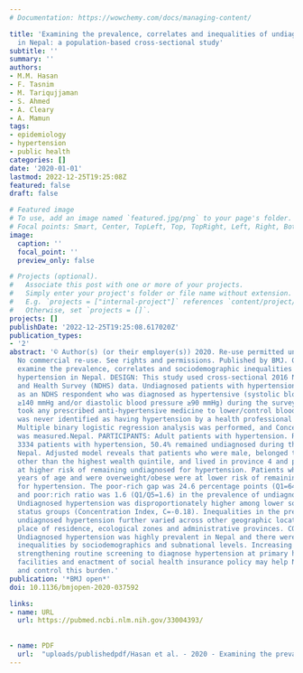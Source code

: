```yaml
---
# Documentation: https://wowchemy.com/docs/managing-content/

title: 'Examining the prevalence, correlates and inequalities of undiagnosed hypertension
  in Nepal: a population-based cross-sectional study'
subtitle: ''
summary: ''
authors:
- M.M. Hasan
- F. Tasnim
- M. Tariqujjaman
- S. Ahmed
- A. Cleary
- A. Mamun
tags:
- epidemiology
- hypertension
- public health
categories: []
date: '2020-01-01'
lastmod: 2022-12-25T19:25:08Z
featured: false
draft: false

# Featured image
# To use, add an image named `featured.jpg/png` to your page's folder.
# Focal points: Smart, Center, TopLeft, Top, TopRight, Left, Right, BottomLeft, Bottom, BottomRight.
image:
  caption: ''
  focal_point: ''
  preview_only: false

# Projects (optional).
#   Associate this post with one or more of your projects.
#   Simply enter your project's folder or file name without extension.
#   E.g. `projects = ["internal-project"]` references `content/project/deep-learning/index.md`.
#   Otherwise, set `projects = []`.
projects: []
publishDate: '2022-12-25T19:25:08.617020Z'
publication_types:
- '2'
abstract: '© Author(s) (or their employer(s)) 2020. Re-use permitted under CC BY-NC.
  No commercial re-use. See rights and permissions. Published by BMJ. OBJECTIVE: To
  examine the prevalence, correlates and sociodemographic inequalities of undiagnosed
  hypertension in Nepal. DESIGN: This study used cross-sectional 2016 Nepal Demographic
  and Health Survey (NDHS) data. Undiagnosed patients with hypertension were defined
  as an NDHS respondent who was diagnosed as hypertensive (systolic blood pressure
  ≥140 mmHg and/or diastolic blood pressure ≥90 mmHg) during the survey, but never
  took any prescribed anti-hypertensive medicine to lower/control blood pressure and
  was never identified as having hypertension by a health professional prior the survey.
  Multiple binary logistic regression analysis was performed, and Concentration Index
  was measured.Nepal. PARTICIPANTS: Adult patients with hypertension. RESULTS: Among
  3334 patients with hypertension, 50.4% remained undiagnosed during the survey in
  Nepal. Adjusted model reveals that patients who were male, belonged to households
  other than the highest wealth quintile, and lived in province 4 and province 5 were
  at higher risk of remaining undiagnosed for hypertension. Patients who were ≥65
  years of age and were overweight/obese were at lower risk of remaining undiagnosed
  for hypertension. The poor-rich gap was 24.6 percentage points (Q1=64.1% vs Q5=39.6%)
  and poor:rich ratio was 1.6 (Q1/Q5=1.6) in the prevalence of undiagnosed hypertension.
  Undiagnosed hypertension was disproportionately higher among lower socioeconomic
  status groups (Concentration Index, C=-0.18). Inequalities in the prevalence of
  undiagnosed hypertension further varied across other geographic locations, including
  place of residence, ecological zones and administrative provinces. CONCLUSIONS:
  Undiagnosed hypertension was highly prevalent in Nepal and there were substantial
  inequalities by sociodemographics and subnational levels. Increasing awareness,
  strengthening routine screening to diagnose hypertension at primary health service
  facilities and enactment of social health insurance policy may help Nepal to prevent
  and control this burden.'
publication: '*BMJ open*'
doi: 10.1136/bmjopen-2020-037592

links:
- name: URL
  url: https://pubmed.ncbi.nlm.nih.gov/33004393/
  
    
- name: PDF
  url:  "uploads/publishedpdf/Hasan et al. - 2020 - Examining the prevalence, correlates and inequalities of undiagnosed hypertension in Nepal a population-based cros-annotated.pdf"    
---
```

